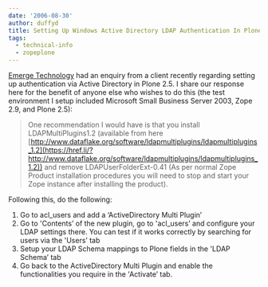 ```yaml
---
date: '2006-08-30'
author: duffyd
title: Setting Up Windows Active Directory LDAP Authentication In Plone 2.5
tags:
  - technical-info
  - zopeplone
---
```


[Emerge Technology](https://href.li/?http://www.emergetec.com) had an enquiry from a client recently regarding setting up authentication via Active Directory in Plone 2.5. I share our response here for the benefit of anyone else who wishes to do this (the test environment I setup included Microsoft Small Business Server 2003, Zope 2.9, and Plone 2.5):

> One recommendation I would have is that you install LDAPMultiPlugins1.2 (available from here [http://www.dataflake.org/software/ldapmultiplugins/ldapmultiplugins_1.2](https://href.li/?http://www.dataflake.org/software/ldapmultiplugins/ldapmultiplugins_1.2)) and remove LDAPUserFolderExt-0.41 (As per normal Zope Product installation procedures you will need to stop and start your Zope instance after installing the product).

Following this, do the following:

1. Go to acl_users and add a ‘ActiveDirectory Multi Plugin’
2. Go to 'Contents’ of the new plugin, go to 'acl_users’ and configure your LDAP settings there. You can test if it works correctly by searching for users via the 'Users’ tab 
3. Setup your LDAP Schema mappings to Plone fields in the 'LDAP Schema’ tab
4. Go back to the ActiveDirectory Multi Plugin and enable the functionalities you require in the 'Activate’ tab.
